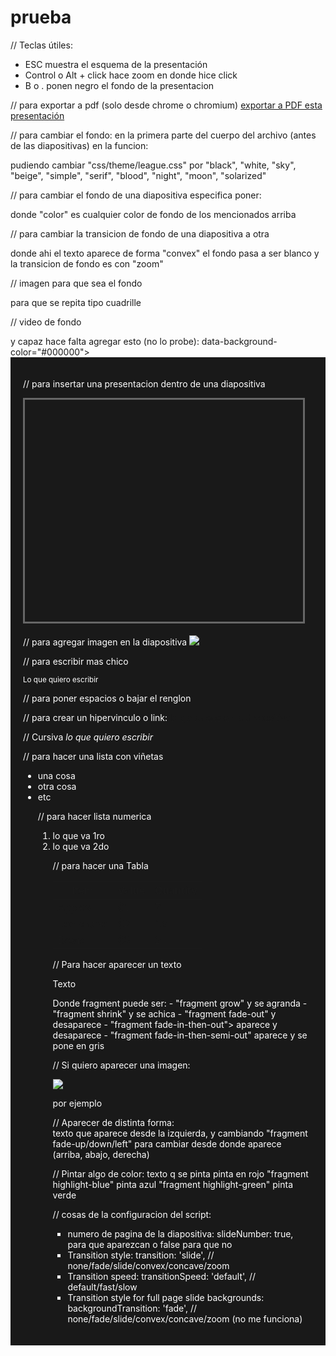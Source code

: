 # prueba

// Teclas útiles:
-  ESC muestra el esquema de la presentación
-  Control o Alt + click hace zoom en donde hice click
- B o . ponen negro el fondo de la presentacion

// para exportar a pdf (solo desde chrome o chromium)
<a href="https://github.com/presentacion.js#pdf-export">exportar a PDF esta presentación</a>

// para cambiar el fondo:
en la primera parte del cuerpo del archivo (antes de las diapositivas) en la funcion:
<link rel="stylesheet" href="css/theme/league.css" id="theme">
pudiendo cambiar "css/theme/league.css" por "black", "white, "sky", "beige", "simple", "serif", "blood", "night", "moon", "solarized"

// para cambiar el fondo de una diapositiva especifica poner:
	<section data-background="color"> donde "color" es cualquier color de fondo de los mencionados arriba

// para cambiar la transicion de fondo de una diapositiva a otra
  <section data-transition="convex" data-background="white" data-background-transition="zoom">
	donde ahi el texto aparece de forma "convex" el fondo pasa a ser blanco y la transicion de fondo es con "zoom"

// imagen para que sea el fondo
<section data-background="imagen.jpg">
<section data-background="imagen.jpg" data-background-repeat="repeat" data-background-size="500px"> para que se repita tipo cuadrille

// video de fondo
<section data-background-video="video.webm">
 y capaz hace falta agregar esto (no lo probe): data-background-color="#000000">
  <div style="background-color: rgba(0, 0, 0, 0.9); color: #fff; padding: 20px;">

// para insertar una presentacion dentro de una diapositiva
<iframe data-src="https://www.presentacion1.com" width="445" height="355" frameborder="0" marginwidth="0" marginheight="0" scrolling="no" style="border:3px solid #666; margin-bottom:5px; max-width: 100%;" allowfullscreen> </iframe>


// para agregar imagen en la diapositiva
<img src="imgagen.png"/>

// para escribir mas chico
<p o h1 o h2> <small> Lo que quiero escribir </small> </p o /h1 o /h2>

// para poner espacios o bajar el renglon
<BR>

// para crear un hipervinculo o link:
 <a href="https://pagina_web">lo q aparece en la diapositiva</a>

// Cursiva
 <em>lo que quiero escribir</em>


// para hacer una lista con viñetas
 <ul>
	 <li>una cosa</li>
	 <li>otra cosa</li>
	 <li>etc</li>

// para hacer lista numerica
	 <ol>
		 <li>lo que va 1ro</li>
		 <li>lo que va 2do</li>

// para hacer una Tabla
<table>
	<thead>
		<tr>
			<th>Item</th>
			<th>Value</th>
			<th>Quantity</th>
		</tr>
	</thead>
	<tbody>
		<tr>
			<td>Apples</td>
			<td>$1</td>
			<td>7</td>
		</tr>
		<tr>
			<td>Lemonade</td>
			<td>$2</td>
			<td>18</td>
		</tr>
		<tr>
			<td>Bread</td>
			<td>$3</td>
			<td>2</td>
		</tr>
	</tbody>
</table>


 // Para hacer aparecer un texto
 <p o h1 o h2 class="fragment"> Texto</p o h1 o h2>
 Donde fragment puede ser: - "fragment grow" y se agranda
                           - "fragment shrink" y se achica
                           - "fragment fade-out" y desaparece
                           - "fragment fade-in-then-out"> aparece y desaparece
                           - "fragment fade-in-then-semi-out" aparece y se pone en gris

// Si quiero aparecer una imagen:
	<p class="fragment"> <img src="imagen.jpg"/> </p> por ejemplo

// Aparecer de distinta forma:
<span style="display: inline-block;" class="fragment fade-right"> texto que aparece desde la izquierda, </span>
 y cambiando "fragment fade-up/down/left" para cambiar desde donde aparece (arriba, abajo, derecha)

 // Pintar algo de color:
 <span class="fragment highlight-red">texto q se pinta</span> pinta en rojo
 "fragment highlight-blue" pinta azul
 "fragment highlight-green" pinta verde

// cosas de la configuracion del script:
- numero de pagina de la diapositiva: slideNumber: true, para que aparezcan o false para que no
- Transition style: transition: 'slide', // none/fade/slide/convex/concave/zoom
- Transition speed: transitionSpeed: 'default', // default/fast/slow
- Transition style for full page slide backgrounds: backgroundTransition: 'fade', // none/fade/slide/convex/concave/zoom (no me funciona)
